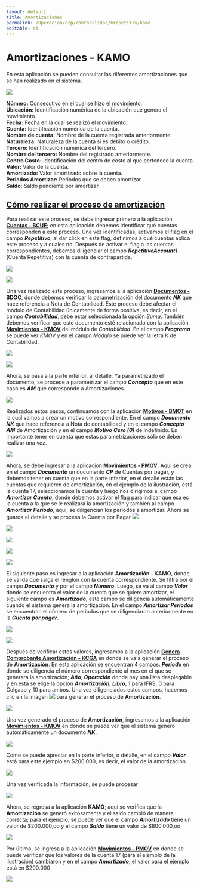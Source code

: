 ```yaml
---
layout: default
title: Amortizaciones
permalink: /Operacion/erp/contabilidad/krepetitiv/kamo
editable: si
---
```


# Amortizaciones - KAMO

En esta aplicación se pueden consultar las diferentes amortizaciones que se han realizado en el sistema.  

![](kamo.png)

**Número:** Consecutivo en el cual se hizo el movimiento.  
**Ubicación:** Identificación numérica de la ubicación que genera el movimiento.  
**Fecha:** Fecha en la cual se realizó el movimiento.  
**Cuenta:** Identificación numérica de la cuenta.  
**Nombre de cuenta:** Nombre de la cuenta registrada anteriormente.  
**Naturaleza:** Naturaleza de la cuenta si es débito o crédito.  
**Tercero:** Identificación numérica del tercero.  
**Nombre del tercero:** Nombre del registrado anteriormente.  
**Centro Costo:** Identificación del centro de costo al que pertenece la cuenta.  
**Valor:** Valor de la cuenta.  
**Amortizado:** Valor amortizado sobre la cuenta.  
**Periodos Amortizar:** Periodos que se deben amortizar.  
**Saldo:** Saldo pendiente por amortizar.  


##  [Cómo realizar el proceso de amortización](http://docs.oasiscom.com/Operacion/erp/contabilidad/krepetitiv/kamo#cómo-realizar-el-proceso-de-amortización)  

Para realizar este proceso, se debe ingresar primero a la aplicación [**Cuentas - BCUE**](http://docs.oasiscom.com/Operacion/common/bcuenta/bcue); en esta aplicación debemos identificar qué cuentas corresponden a este proceso.  Una vez identificadas, activamos el flag en el campo **_Repetitivo_**, al dar click en este flag, definimos a qué cuentas aplica este proceso y a cuales no.  Después de activar el flag a las cuentas correspondientes, debemos diligenciar el campo **_RepetitiveAccount1_** (Cuenta Repetitiva) con la cuenta de contrapartida.  


 ![](kamo1.png)


![](kamo2.png)  


Una vez realizado este proceso, ingresamos a la aplicación  [**Documentos - BDOC**](http://docs.oasiscom.com/Operacion/common/bsistema/bdoc), donde debemos verificar la parametrización del documento **_NK_** que hace referencia a Nota de Contabilidad.  Este proceso debe afectar el módulo de Contabilidad únicamente de forma positiva, es decir, en el campo **_Contabilidad_**, debe estar seleccionada la opción _Suma_. También debemos verificar que este documento esté relacionado con la aplicación [**Movimientos - KMOV**](http://docs.oasiscom.com/Operacion/erp/contabilidad/kmovimient/kmov) del módulo de _Contabilidad_.  En el campo **_Programa_** se puede ver _KMOV_ y en el campo _Módulo_ se puede ver la letra _K_ de Contabilidad.  

![](kamo3.png)

![](kamo4.png)  

Ahora, se pasa a la parte inferior, al detalle.  Ya parametrizado el documento, se procede a parametrizar el campo **_Concepto_** que en este caso es **_AM_** que corresponde a Amortizaciones.

![](kamo5.png)

Realizados estos pasos, continuamos con la aplicación [**Motivos - BMOT**](http://docs.oasiscom.com/Operacion/common/bsistema/bmot) en la cual vamos a crear un motivo correspondiente.  En el campo **_Documento_** **_NK_** que hace referencia a Nota de contabilidad y en el campo **_Concepto_** **_AM_** de Amortización y en el campo **_Motivo_** **_Cero (0)_** de Indefinido.  Es importante tener en cuenta que estas parametrizaciones sólo se deben realizar una vez.  

  
![](kamo6.png)  

Ahora, se debe ingresar a la aplicacion [**Movimientos - PMOV**](http://docs.oasiscom.com/Operacion/erp/cuentas/pmovimient/pmov).  Aquí se crea en el campo **_Documento_** un documento **_CP_** de Cuentas por pagar, y debemos tener en cuenta que en la parte inferior, en el detalle están las cuentas que requieren de amortización, en el ejemplo de la ilustración, está la cuenta 17, seleccionamos la cuenta y luego nos dirigimos al campo **_Amortizar Cuenta_**, donde debemos activar el flag para indicar que esa es la cuenta a la que se le realizará la amortización y también al campo **_Amortizar Periodo_**, aquí, se diligencian los periodos a amortizar.  Ahora se guarda el detalle y se procesa la Cuenta por Pagar ![](kamo11.png).    

![](kamo7.png)  

![](kamo8.png)  

![](kamo10.png)  

![](kamo9.png)  


El siguiente paso es ingresar a la aplicación **Amortización - KAMO**, donde se valida que salga el renglón con la cuenta correspondiente.  Se filtra por el campo **_Documento_** y por el campo **_Número_**. Luego, se va al campo **_Valor_** donde se encuentra el valor de la cuenta que se quiere amortizar, el siguiente campo es **_Amortizado_**, este campo se diligencia automáticamente cuando el sistema genera la amortización.  En el campo **_Amortizar Periodos_** se encuentran el número de periodos que se diligenciaron anteriormente en la **_Cuenta por pagar_**.  

![](kamo12.png)  

![](kamo13.png)

Después de verificar estos valores, ingresamos a la aplicación [**Genera Comprobante Amortización - KCGA**](http://docs.oasiscom.com/Operacion/erp/contabilidad/krepetitiv/kcga) en donde se va a generar el proceso de **Amortización**. En esta aplicación se encuentran 4 campos:  **_Periodo_** en donde se diligencia el número correspondiente al mes en el que se generará la amortización; **_Año_**; **_Operación_** donde hay una lista desplegable y en esta se elige la opción **_Amortización_**; **_Libro_**, 1 para IFRS, 0 para Colgaap y 10 para ambos.  Una vez diligenciados estos campos, hacemos clic en la imagen ![](kamo15.png) para generar el proceso de **Amortización**.  

![](kamo14.png)  

Una vez generado el proceso de **Amortización**, ingresamos a la aplicación [**Movimientos - KMOV**](http://docs.oasiscom.com/Operacion/erp/contabilidad/kmovimient/kmov) en donde se puede ver que el sistema generó automáticamente un documento **_NK_**.  

![](kamo16.png)

Como se puede apreciar en la parte inferior, o detalle, en el campo **_Valor_** está para este ejemplo en $200.000, es decir, el valor de la amortización.  

![](kamo17.png)  

Una vez verificada la información, se puede procesar  

![](kamo18.png)  

Ahora, se regresa a la aplicación **KAMO**; aquí se verifica que la **Amortización** se generó exitosamente y el saldo cambió de manera correcta; para el ejemplo, se puede ver que el campo **_Amortizado_** tiene un valor de $200.000,oo y el campo **_Saldo_** tiene un valor de $800.000,oo  

![](kamo19.png)  

Por último, se ingresa a la aplicación [**Movimientos - PMOV**](http://docs.oasiscom.com/Operacion/erp/cuentas/pmovimient/pmov) en donde se puede verificar que los valores de la cuenta 17 (para el ejemplo de la ilustración) cambiaron y en el campo **_Amortizado_**, el valor para el ejemplo está en $200.000 


![](kamo20.png)






